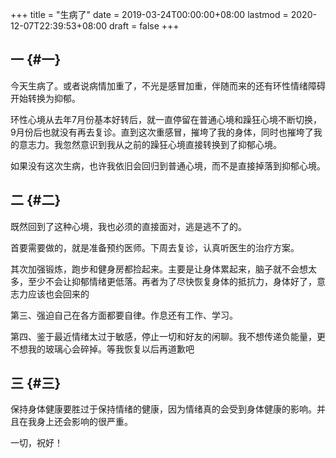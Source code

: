 +++
title = "生病了"
date = 2019-03-24T00:00:00+08:00
lastmod = 2020-12-07T22:39:53+08:00
draft = false
+++

## 一 {#一}

今天生病了。或者说病情加重了，不光是感冒加重，伴随而来的还有环性情绪障碍开始转换为抑郁。

环性心境从去年7月份基本好转后，就一直停留在普通心境和躁狂心境不断切换，9月份后也就没有再去复诊。直到这次重感冒，摧垮了我的身体，同时也摧垮了我的意志力。我忽然意识到我从之前的躁狂心境直接转换到了抑郁心境。

如果没有这次生病，也许我依旧会回归到普通心境，而不是直接掉落到抑郁心境。


## 二 {#二}

既然回到了这种心境，我也必须的直接面对，逃是逃不了的。

首要需要做的，就是准备预约医师。下周去复诊，认真听医生的治疗方案。

其次加强锻炼，跑步和健身房都捡起来。主要是让身体累起来，脑子就不会想太多，至少不会让抑郁情绪更低落。再者为了尽快恢复身体的抵抗力，身体好了，意志力应该也会回来的

第三、强迫自己在各方面都要自律。作息还有工作、学习。

第四、鉴于最近情绪太过于敏感，停止一切和好友的闲聊。我不想传递负能量，更不想我的玻璃心会碎掉。等我恢复以后再道歉吧


## 三 {#三}

保持身体健康要胜过于保持情绪的健康，因为情绪真的会受到身体健康的影响。并且在我身上还会影响的很严重。

一切，祝好！